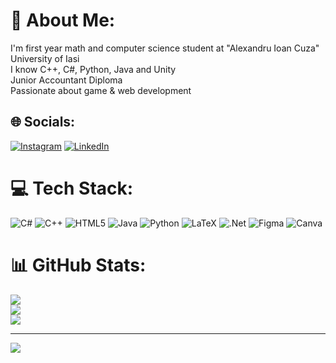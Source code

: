 # 💫 About Me:
I'm first year math and computer science student at "Alexandru Ioan Cuza" University of Iasi<br>I know C++, C#, Python, Java and Unity<br>Junior Accountant Diploma<br>Passionate about  game & web development <br>


## 🌐 Socials:
[![Instagram](https://img.shields.io/badge/Instagram-%23E4405F.svg?logo=Instagram&logoColor=white)](https://instagram.com/vladciobanu19) [![LinkedIn](https://img.shields.io/badge/LinkedIn-%230077B5.svg?logo=linkedin&logoColor=white)](https://linkedin.com/in/danielvladutciobanu) 

# 💻 Tech Stack:
![C#](https://img.shields.io/badge/c%23-%23239120.svg?style=for-the-badge&logo=csharp&logoColor=white) ![C++](https://img.shields.io/badge/c++-%2300599C.svg?style=for-the-badge&logo=c%2B%2B&logoColor=white) ![HTML5](https://img.shields.io/badge/html5-%23E34F26.svg?style=for-the-badge&logo=html5&logoColor=white) ![Java](https://img.shields.io/badge/java-%23ED8B00.svg?style=for-the-badge&logo=openjdk&logoColor=white) ![Python](https://img.shields.io/badge/python-3670A0?style=for-the-badge&logo=python&logoColor=ffdd54) ![LaTeX](https://img.shields.io/badge/latex-%23008080.svg?style=for-the-badge&logo=latex&logoColor=white) ![.Net](https://img.shields.io/badge/.NET-5C2D91?style=for-the-badge&logo=.net&logoColor=white) ![Figma](https://img.shields.io/badge/figma-%23F24E1E.svg?style=for-the-badge&logo=figma&logoColor=white) ![Canva](https://img.shields.io/badge/Canva-%2300C4CC.svg?style=for-the-badge&logo=Canva&logoColor=white)
# 📊 GitHub Stats:
![](https://github-readme-stats.vercel.app/api?username=vlad190405&theme=dark&hide_border=false&include_all_commits=false&count_private=false)<br/>
![](https://github-readme-streak-stats.herokuapp.com/?user=vlad190405&theme=dark&hide_border=false)<br/>
![](https://github-readme-stats.vercel.app/api/top-langs/?username=vlad190405&theme=dark&hide_border=false&include_all_commits=false&count_private=false&layout=compact)

---
[![](https://visitcount.itsvg.in/api?id=vlad190405&icon=0&color=0)](https://visitcount.itsvg.in)

<!-- Proudly created with GPRM ( https://gprm.itsvg.in ) -->
